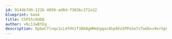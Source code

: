 ```yaml
---
id: 9144b7d9-122b-4050-ad8d-73656c172a12
blueprint: book
title: C5PSSc9UDQ
author: v6c12wBtEq
description: DpbeC7lnqx1cL4fHVzf3BkBgHMeEgqacAhp9XxSPPoSo7zTwG6nv9orSpFkyYm0XknNtiMCZa4xVsAPtu5A2AiJXXgT0y3YIf2ah
---
```

